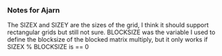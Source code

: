 <h3>Notes for Ajarn</h3>
<p>
The SIZEX and SIZEY are the sizes of the grid, I think it should support rectangular grids but still not sure.  BLOCKSIZE was the variable I used to define the blocksize of the blocked matrix multiply, but it only works if SIZEX % BLOCKSIZE is == 0
</p>